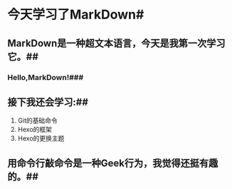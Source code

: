 # 今天学习了MarkDown#
## MarkDown是一种超文本语言，今天是我第一次学习它。##
### Hello,MarkDown!###
## 接下我还会学习:##
1. Git的基础命令
1. Hexo的框架
1. Hexo的更换主题
## 用命令行敲命令是一种Geek行为，我觉得还挺有趣的。##
